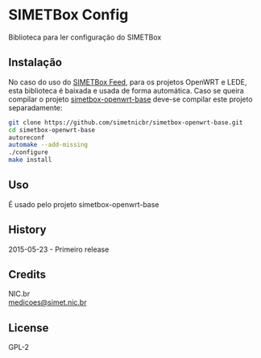 # SIMETBox Config

Biblioteca para ler configuração do SIMETBox

## Instalação

No caso do uso do [SIMETBox Feed](https://github.com/simetnicbr/simetbox-openwrt-feed.git), para os projetos OpenWRT e LEDE, esta biblioteca é baixada e usada de forma automática. Caso se queira compilar o projeto [simetbox-openwrt-base](https://github.com/simetnicbr/simetbox-openwrt-feed.git) deve-se compilar este projeto separadamente:

```bash
git clone https://github.com/simetnicbr/simetbox-openwrt-base.git
cd simetbox-openwrt-base
autoreconf
automake --add-missing
./configure
make install
```

## Uso

É usado pelo projeto simetbox-openwrt-base

## History

2015-05-23 - Primeiro release

## Credits

NIC.br  
<medicoes@simet.nic.br>

## License

GPL-2